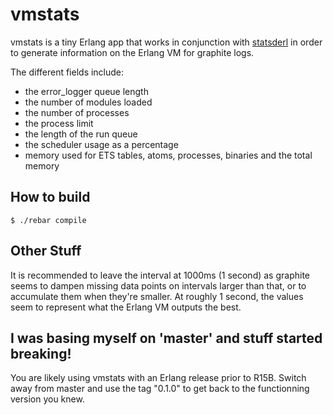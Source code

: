# vmstats #

vmstats is a tiny Erlang app that works in conjunction with [statsderl](https://github.com/ferd/statsderl) in order to generate information on the Erlang VM for graphite logs.

The different fields include:
 - the error\_logger queue length
 - the number of modules loaded
 - the number of processes
 - the process limit
 - the length of the run queue
 - the scheduler usage as a percentage
 - memory used for ETS tables, atoms, processes, binaries and the total memory

## How to build ##

 `$ ./rebar compile`

## Other Stuff

It is recommended to leave the interval at 1000ms (1 second) as graphite seems to dampen missing data points on intervals larger than that, or to accumulate them when they're smaller. At roughly 1 second, the values seem to represent what the Erlang VM outputs the best.

## I was basing myself on 'master' and stuff started breaking!

You are likely using vmstats with an Erlang release prior to R15B. Switch away from master and use the tag "0.1.0" to get back to the functionning version you knew.
